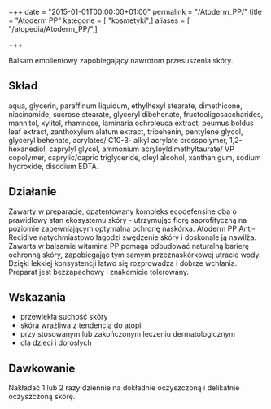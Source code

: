 +++
date = "2015-01-01T00:00:00+01:00"
permalink = "/Atoderm_PP/"
title = "Atoderm PP"
kategorie = [ "kosmetyki",]
aliases = [ "/atopedia/Atoderm_PP/",]

+++

Balsam emolientowy zapobiegający nawrotom przesuszenia skóry.

Skład
-----

aqua, glycerin, paraffinum liquidum, ethylhexyl stearate, dimethicone, niacinamide, sucrose stearate, glyceryl dibehenate, fructooligosaccharides, mannitol, xylitol, rhamnose, laminaria ochroleuca extract, peumus boldus leaf extract, zanthoxylum alatum extract, tribehenin, pentylene glycol, glyceryl behenate, acrylates/ C10-3- alkyl acrylate crosspolymer, 1,2-hexanediol, caprylyl glycol, ammonium acryloyldimethyltaurate/ VP copolymer, caprylic/capric triglyceride, oleyl alcohol, xanthan gum, sodium hydroxide, disodium EDTA.

Działanie
---------

Zawarty w preparacie, opatentowany kompleks ecodefensine dba o prawidłowy stan ekosystemu skóry - utrzymując florę saprofityczną na poziomie zapewniającym optymalną ochronę naskórka. Atoderm PP Anti-Recidive natychmiastowo łagodzi swędzenie skóry i doskonale ją nawilża. Zawarta w balsamie witamina PP pomaga odbudować naturalną barierę ochronną skóry, zapobiegając tym samym przeznaskórkowej utracie wody. Dzięki lekkiej konsystencji łatwo się rozprowadza i dobrze wchłania. Preparat jest bezzapachowy i znakomicie tolerowany.

Wskazania
---------

-   przewlekła suchość skóry
-   skóra wrażliwa z tendencją do atopii
-   przy stosowanym lub zakończonym leczeniu dermatologicznym
-   dla dzieci i dorosłych

Dawkowanie
----------

Nakładać 1 lub 2 razy dziennie na dokładnie oczyszczoną i delikatnie oczyszczoną skórę.
